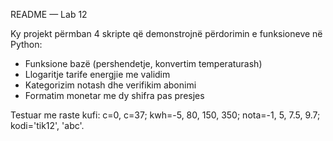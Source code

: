 README — Lab 12

Ky projekt përmban 4 skripte që demonstrojnë përdorimin e funksioneve në Python:
- Funksione bazë (pershendetje, konvertim temperaturash)
- Llogaritje tarife energjie me validim
- Kategorizim notash dhe verifikim abonimi
- Formatim monetar me dy shifra pas presjes

Testuar me raste kufi: c=0, c=37; kwh=-5, 80, 150, 350; nota=-1, 5, 7.5, 9.7; kodi='tik12', 'abc'.
